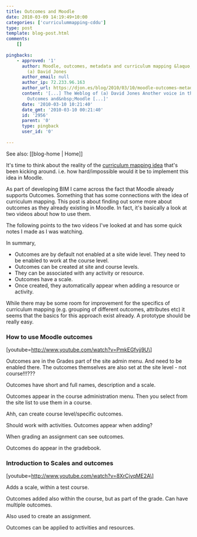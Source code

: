```yaml
---
title: Outcomes and Moodle
date: 2010-03-09 14:19:49+10:00
categories: ['curriculummapping-cddu']
type: post
template: blog-post.html
comments:
    []
    
pingbacks:
    - approved: '1'
      author: Moodle, outcomes, metadata and curriculum mapping &laquo; The Weblog of
        (a) David Jones
      author_email: null
      author_ip: 72.233.96.163
      author_url: https://djon.es/blog/2010/03/10/moodle-outcomes-metadata-and-curriculum-mapping/
      content: '[...] The Weblog of (a) David Jones Another voice in the blogosphere    &laquo;
        Outcomes and&nbsp;Moodle [...]'
      date: '2010-03-10 10:21:40'
      date_gmt: '2010-03-10 00:21:40'
      id: '2956'
      parent: '0'
      type: pingback
      user_id: '0'
    
---
```


See also: [[blog-home | Home]]

It's time to think about the reality of the [curriculum mapping idea](/blog2/research/curriculum-mapping/) that's been kicking around. i.e. how hard/impossible would it be to implement this idea in Moodle.

As part of developing BIM I came across the fact that Moodle already supports Outcomes. Something that has some connections with the idea of curriculum mapping. This post is about finding out some more about outcomes as they already existing in Moodle. In fact, it's basically a look at two videos about how to use them.

The following points to the two videos I've looked at and has some quick notes I made as I was watching.

In summary,

- Outcomes are by default not enabled at a site wide level. They need to be enabled to work at the course level.
- Outcomes can be created at site and course levels.
- They can be associated with any activity or resource.
- Outcomes have a scale.
- Once created, they automatically appear when adding a resource or activity.

While there may be some room for improvement for the specifics of curriculum mapping (e.g. grouping of different outcomes, attributes etc) it seems that the basics for this approach exist already. A prototype should be really easy.

### How to use Moodle outcomes

\[youtube=http://www.youtube.com/watch?v=PmkEGfvjj9U\]

Outcomes are in the Grades part of the site admin menu. And need to be enabled there. The outcomes themselves are also set at the site level - not course!!!???

Outcomes have short and full names, description and a scale.

Outcomes appear in the course administration menu. Then you select from the site list to use them in a course.

Ahh, can create course level/specific outcomes.

Should work with activities. Outcomes appear when adding?

When grading an assignment can see outcomes.

Outcomes do appear in the gradebook.

### Introduction to Scales and outcomes

\[youtube=http://www.youtube.com/watch?v=8XrCjyqME2A\]

Adds a scale, within a test course.

Outcomes added also within the course, but as part of the grade. Can have multiple outcomes.

Also used to create an assignment.

Outcomes can be applied to activities and resources.